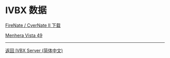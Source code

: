 # IVBX 数据

[ FireNate / CverNate II 下载](https://www.bilibili.com/read/cv18109258)

[Menhera Vista 49](https://www.bilibili.com/video/BV1GJ411x7h7)

***

[返回 IVBX Server (简体中文)](zh-cn)
